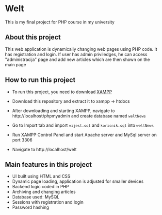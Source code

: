 # Welt
This is my final project for PHP course in my university

## About this project
This web application is dynamically changing web pages using PHP code.  It has registration and login. If user has admin priviledges, he can access "administracija" page and add new articles which are then shown on the main page
## How to run this project
- To run this project, you need to download [XAMPP](https://www.apachefriends.org/)

- Download this repository and extract it to xampp -> htdocs

- After downloading and starting XAMPP, navigate to http://localhost/phpmyadmin and create database named `weltNews`

- Go to Import tab and import `vijest.sql` and `korisnik.sql` into `weltNews`

- Run XAMPP Control Panel and start Apache server and MySql server on port 3306

- Navigate to  http://localhost/welt

## Main features in this project
- UI built using HTML and CSS
- Dynamic page loading, application is adjusted for smaller devices
- Backend logic coded in PHP
- Archiving and changing articles
- Database used: MySQL
- Sessions with registration and login
- Password hashing
